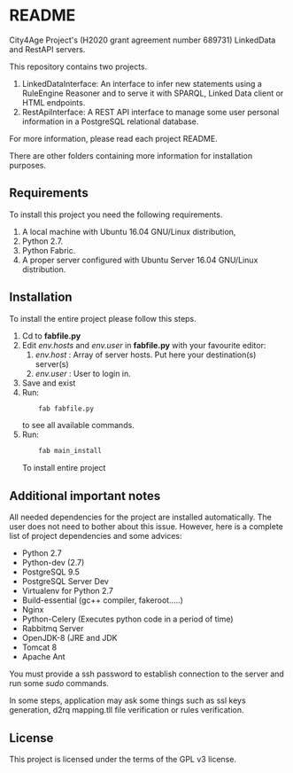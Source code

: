 # README #

City4Age Project's (H2020 grant agreement number 689731) LinkedData and RestAPI servers.

This repository contains two projects. 

1. LinkedDataInterface: An interface to infer new statements using a RuleEngine Reasoner and to serve it with SPARQL, Linked Data client or HTML endpoints.
2. RestApiInterface: A REST API interface to manage some user personal information in a PostgreSQL relational database.

For more information, please read each project README.

There are other folders containing more information for installation purposes.

Requirements
-------------

To install this project you need the following requirements.

1. A local machine with Ubuntu 16.04 GNU/Linux distribution,
2. Python 2.7.
3. Python Fabric.
4. A proper server configured with Ubuntu Server 16.04 GNU/Linux distribution.


Installation
--------------

To install the entire project please follow this steps.

1. Cd to **fabfile.py**
2. Edit _env.hosts_ and _env.user_ in **fabfile.py** with your favourite editor:
    1. _env.host_ : Array of server hosts. Put here your destination(s) server(s)
    2. _env.user_ : User to login in.
3. Save and exist
4. Run:
    ```bash
        fab fabfile.py
    ```
    to see all available commands.
5. Run:
    ```bash
        fab main_install
    ```
    To install entire project


Additional important notes
-----------------------------

All needed dependencies for the project are installed automatically. The user does not need to bother about this issue. However, here is a complete list of project dependencies and some advices:

* Python 2.7
* Python-dev (2.7)
* PostgreSQL 9.5
* PostgreSQL Server Dev
* Virtualenv  for Python 2.7
* Build-essential (gc++ compiler, fakeroot.....)
* Nginx
* Python-Celery (Executes python code in a period of time)
* Rabbitmq Server
* OpenJDK-8 (JRE and JDK
* Tomcat 8
* Apache Ant

You must provide a ssh password to establish connection to the server and run some
_sudo_ commands.

In some steps, application may ask some things such as ssl keys generation, d2rq mapping.tll
file verification or rules verification.

License
----------

This project is licensed under the terms of the GPL v3 license.

